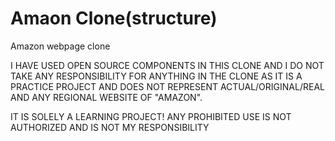 # Amaon Clone(structure)
 Amazon webpage clone


I HAVE USED OPEN SOURCE COMPONENTS IN THIS CLONE AND I DO NOT TAKE ANY RESPONSIBILITY
FOR ANYTHING IN THE CLONE AS IT IS A PRACTICE PROJECT AND DOES NOT REPRESENT 
ACTUAL/ORIGINAL/REAL AND ANY REGIONAL WEBSITE OF "AMAZON".

IT IS SOLELY A LEARNING PROJECT!
ANY PROHIBITED USE IS NOT AUTHORIZED AND IS NOT MY RESPONSIBILITY